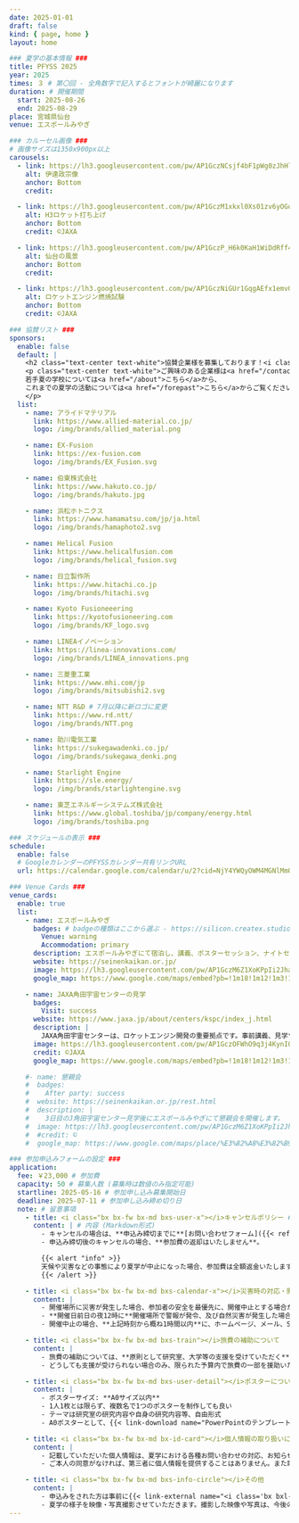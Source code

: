 ```yaml
---
date: 2025-01-01
draft: false
kind: { page, home }
layout: home

### 夏学の基本情報 ###
title: PFYSS 2025
year: 2025
times: ３ # 第〇回 - 全角数字で記入するとフォントが綺麗になります
duration: # 開催期間
  start: 2025-08-26
  end: 2025-08-29
place: 宮城県仙台
venue: エスポールみやぎ

### カルーセル画像 ###
# 画像サイズは1350x900px以上
carousels:
  - link: https://lh3.googleusercontent.com/pw/AP1GczNCsjf4bF1pWg0zJhHl4Ttqr1N8A0pUG8WXwNp9ap4xiT56_5_slJyfmtPNg0iM3dgSZzofG8xzmaGzn_3w0E-_-B-aeidHUZl2cfnhXeUHLSA8uvE=w2400
    alt: 伊達政宗像
    anchor: Bottom
    credit:

  - link: https://lh3.googleusercontent.com/pw/AP1GczM1xkxl0Xs01zv6yOGoBxBncwum7AXtLdYqCzbCUyhymoEhBmWHIMFu3t9Us8S3cHkpPzJHc-CaNPbVc97Ff7V_3xOHdlBoJkGvm9cpj521lDd_4T0=w2400
    alt: H3ロケット打ち上げ
    anchor: Bottom
    credit: ©JAXA

  - link: https://lh3.googleusercontent.com/pw/AP1GczP_H6k0KaH1WiDdRff46pbQqdTuYIZJYTjI8oDSFN6e45ShORTG-g_ML0MziOg-FPG8hqvrrhXycvBSek6KJKZQe9y1p-yaPY8-ynZ4zeTf6K9byrM=w2400
    alt: 仙台の風景
    anchor: Bottom
    credit:

  - link: https://lh3.googleusercontent.com/pw/AP1GczNiGUr1GqgAEfx1emvOdXhi6pie2hC6g_oHS5LkjvDrE3hjhG4f4pOQbiefif_IN6UAJVGhDCMO3hjJgfuOD-FcGTfSe49ECVeO2NyTgmchh4xDhq0=w2400
    alt: ロケットエンジン燃焼試験
    anchor: Bottom
    credit: ©JAXA

### 協賛リスト ###
sponsors:
  enable: false
  default: |
    <h2 class="text-center text-white">協賛企業様を募集しております！<i class="bx bxs-megaphone bx-tada"></i></h2>
    <p class="text-center text-white">ご興味のある企業様は<a href="/contact">お問い合わせフォーム</a>からご連絡ください。</br>
    若手夏の学校については<a href="/about">こちら</a>から、
    これまでの夏学の活動については<a href="/forepast">こちら</a>からご覧ください。
    </p>
  list:
    - name: アライドマテリアル
      link: https://www.allied-material.co.jp/
      logo: /img/brands/allied_material.png

    - name: EX-Fusion
      link: https://ex-fusion.com
      logo: /img/brands/EX_Fusion.svg

    - name: 伯東株式会社
      link: https://www.hakuto.co.jp/
      logo: /img/brands/hakuto.jpg

    - name: 浜松ホトニクス
      link: https://www.hamamatsu.com/jp/ja.html
      logo: /img/brands/hamaphoto2.svg

    - name: Helical Fusion
      link: https://www.helicalfusion.com
      logo: /img/brands/helical_fusion.svg

    - name: 日立製作所
      link: https://www.hitachi.co.jp
      logo: /img/brands/hitachi.svg

    - name: Kyoto Fusioneeering
      link: https://kyotofusioneering.com
      logo: /img/brands/KF_logo.svg

    - name: LINEAイノベーション
      link: https://linea-innovations.com/
      logo: /img/brands/LINEA_innovations.png

    - name: 三菱重工業
      link: https://www.mhi.com/jp
      logo: /img/brands/mitsubishi2.svg

    - name: NTT R&D # 7月以降に新ロゴに変更
      link: https://www.rd.ntt/
      logo: /img/brands/NTT.png

    - name: 助川電気工業
      link: https://sukegawadenki.co.jp/
      logo: /img/brands/sukegawa_denki.png

    - name: Starlight Engine
      link: https://sle.energy/
      logo: /img/brands/starlightengine.svg

    - name: 東芝エネルギーシステムズ株式会社
      link: https://www.global.toshiba/jp/company/energy.html
      logo: /img/brands/toshiba.png

### スケジュールの表示 ###
schedule:
  enable: false
  # GoogleカレンダーのPFYSSカレンダー共有リンクURL
  url: https://calendar.google.com/calendar/u/2?cid=NjY4YWQyOWM4MGNlMmQ4ZThkZTUzNWZiMjExYmNlNGEwMGQzN2E1MzEzMDU5MzUwM2E3MDE0NWFhY2U1ZDQwN0Bncm91cC5jYWxlbmRhci5nb29nbGUuY29t

### Venue Cards ###
venue_cards:
  enable: true
  list:
    - name: エスポールみやぎ
      badges: # badgeの種類はここから選ぶ - https://silicon.createx.studio/components/badges.html
        Venue: warning
        Accommodation: primary
      description: エスポールみやぎにて宿泊し、講義、ポスターセッション、ナイトセッション、懇親会を行います。
      website: https://seinenkaikan.or.jp/
      image: https://lh3.googleusercontent.com/pw/AP1GczM6Z1XoKPpIi2JhaV_5K0BJe2zNeHrpX5aQqAhrm5VsVAZ20hHYGvv0pRx9TJmWpIMUrwaVWNfyjxCt1g3Yb3z-KRFBTn6qKUNPz05KIbW6UL1vIIM=w2400
      google_map: https://www.google.com/maps/embed?pb=!1m18!1m12!1m3!1d7929.127780628486!2d140.9009443264681!3d38.27557533709355!2m3!1f0!2f0!3f0!3m2!1i1024!2i768!4f13.1!3m3!1m2!1s0x5f8987bc5bab1f05%3A0xda92e5f4a8ad555d!2z44Ko44K544Od44O844Or44G_44KE44GOKOWuruWfjuecjOmdkuW5tOS8mumkqCk!5e0!3m2!1sja!2sjp!4v1748602174342!5m2!1sja!2sjp

    - name: JAXA角田宇宙センターの見学
      badges:
        Visit: success
      website: https://www.jaxa.jp/about/centers/kspc/index_j.html
      description: |
        JAXA角田宇宙センターは、ロケットエンジン開発の重要拠点です。事前講義、見学ツアーを行い、普段の見学ではわからない詳しいところまで解説していただきます。
      image: https://lh3.googleusercontent.com/pw/AP1GczOFWhO9q3j4KynIQsnONLIDGqBdjWDcShFq2oBuEUEWTWhxp0HIkPIlvVncaagghM53Mg5fV25CQfylKcrqqrjMd0CRn79NLt-a83AZfXRjnrhHYiA=w2400
      credit: ©JAXA
      google_map: https://www.google.com/maps/embed?pb=!1m18!1m12!1m3!1d76648.96816819947!2d140.683070291041!3d38.03805079237342!2m3!1f0!2f0!3f0!3m2!1i1024!2i768!4f13.1!3m3!1m2!1s0x5f8a1570726f5fbb%3A0x1f3a6f1223998219!2z6KeS55Sw5a6H5a6Z44K744Oz44K_44O8!5e0!3m2!1sja!2sjp!4v1748602343239!5m2!1sja!2sjp

    #- name: 懇親会
    #  badges:
    #    After party: success
    #  website: https://seinenkaikan.or.jp/rest.html
    #  description: |
    #    3日目のJ角田宇宙センター見学後にエスポールみやぎにて懇親会を開催します。
    #  image: https://lh3.googleusercontent.com/pw/AP1GczM6Z1XoKPpIi2JhaV_5K0BJe2zNeHrpX5aQqAhrm5VsVAZ20hHYGvv0pRx9TJmWpIMUrwaVWNfyjxCt1g3Yb3z-KRFBTn6qKUNPz05KIbW6UL1vIIM=w2400
    #  #credit: ©
    #  google_map: https://www.google.com/maps/place/%E3%82%A8%E3%82%B9%E3%83%9D%E3%83%BC%E3%83%AB%E3%81%BF%E3%82%84%E3%81%8E(%E5%AE%AE%E5%9F%8E%E7%9C%8C%E9%9D%92%E5%B9%B4%E4%BC%9A%E9%A4%A8)/@38.2772634,140.9045082,17z/data=!4m9!3m8!1s0x5f8987bc5bab1f05:0xda92e5f4a8ad555d!5m2!4m1!1i2!8m2!3d38.2772634!4d140.9070831!16s%2Fg%2F1tl1n7yw?authuser=0&entry=ttu&g_ep=EgoyMDI1MDEyMS4wIKXMDSoASAFQAw%3D%3D

### 参加申込みフォームの設定 ###
application:
  fee: ￥23,000 # 参加費
  capacity: 50 # 募集人数 (募集時は数値のみ指定可能)
  startline: 2025-05-16 # 参加申し込み募集開始日
  deadline: 2025-07-11 # 参加申し込み締め切り日
  note: # 留意事項
    - title: <i class="bx bx-fw bx-md bxs-user-x"></i>キャンセルポリシー # 注意タイトル (html形式)
      content: | # 内容 (Markdown形式)
        - キャンセルの場合は、**申込み締切までに**[お問い合わせフォーム]({{< ref "/contact" >}})、または受付完了メールに返信する形でご連絡ください。
        - 申込み締切後のキャンセルの場合、**参加費の返却はいたしません**。

        {{< alert "info" >}}
        天候や災害などの事態により夏学が中止になった場合、参加費は全額返金いたします。
        {{< /alert >}}

    - title: <i class="bx bx-fw bx-md bxs-calendar-x"></i>災害時の対応・開催中止判断
      content: |
        - 開催場所に災害が発生した場合、参加者の安全を最優先に、開催中止とする場合があります。
        - **開催日前日の夜12時に**開催場所で警報が発令、及び自然災害が発生した場合、開催中止とします。
        - 開催中止の場合、**上記時刻から概ね1時間以内**に、ホームページ、メール、SNS(Discord、Twitter、Line等)にて連絡いたします。

    - title: <i class="bx bx-fw bx-md bxs-train"></i>旅費の補助について
      content: |
        - 旅費の補助については、**原則として研究室、大学等の支援を受けていただく**こととなります。
        - どうしても支援が受けられない場合のみ、限られた予算内で旅費の一部を援助いたしますので、申込みフォームにて旅費補助「**必要**」を選択し、その理由をご記入ください。

    - title: <i class="bx bx-fw bx-md bxs-user-detail"></i>ポスターについて
      content: |
        - ポスターサイズ: **A0サイズ以内**
        - 1人1枚とは限らず、複数名で1つのポスターを制作しても良い
        - テーマは研究室の研究内容や自身の研究内容等、自由形式
        - A0ポスターとして、{{< link-download name="PowerPointのテンプレート" src="https://drive.google.com/uc?export=download&id=1snER2uDq1vXbW3EqtvkQ2R0IPWgKFiCj" >}}を用意しています。また、{{< link-download name="夏学のロゴ" src="https://drive.google.com/uc?export=download&id=1A-urydv6NHkl7Rnr5t8I4AO_hP9yrGXC" >}}も用意しておりますので、ご自由にお使いください。

    - title: <i class="bx bx-fw bx-md bx-id-card"></i>個人情報の取り扱いについて
      content: |
        - 記載していただいた個人情報は、夏学における各種お問い合わせの対応、お知らせ等、業務を円滑に行うために利用いたします。
        - ご本人の同意がなければ、第三者に個人情報を提供することはありません。また取得した個人情報は、紛失や漏洩等が発生しないよう積極的な安全対策を実施いたします。

    - title: <i class="bx bx-fw bx-md bxs-info-circle"></i>その他
      content: |
        - 申込みをされた方は事前に{{< link-external name="<i class='bx bxl-discord-alt'></i>Discordサーバー" link="https://discord.gg/BTaVFm7F3k" >}}に**必ず**ご参加いただき、**表示名を本名**にしていただくようお願いいたします。
        - 夏学の様子を映像・写真撮影させていただきます。撮影した映像や写真は、今後のイベント開催時、ホームページ、SNS、イベントの告知等に使用させていただきます。
---
```


<!-- 中止連絡などのアラートを表示したい場合は以下をアンコメント -->
<!-- {{< alert type="block" class="mt-3 mb-0" >}}
中止連絡
{{< /alert >}} -->
